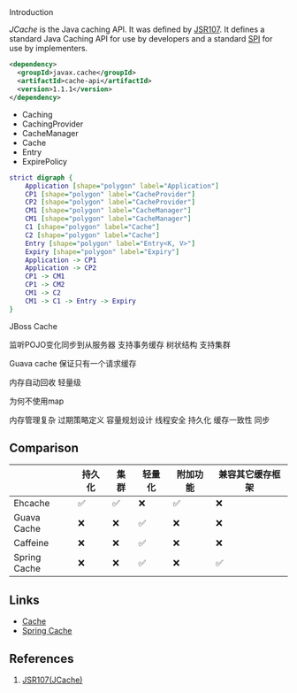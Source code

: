 ## 

Introduction

_JCache_ is the Java caching API.
It was defined by [JSR107](https://github.com/jsr107/jsr107spec).
It defines a standard Java Caching API for use by developers and a standard [SPI](/docs/CS/Java/JDK/Basic/SPI.md) for use by implementers.

```xml
<dependency>
  <groupId>javax.cache</groupId>
  <artifactId>cache-api</artifactId>
  <version>1.1.1</version>
</dependency>
```

- Caching
- CachingProvider
- CacheManager
- Cache
- Entry
- ExpirePolicy

```dot
strict digraph {
    Application [shape="polygon" label="Application"]
    CP1 [shape="polygon" label="CacheProvider"]
    CP2 [shape="polygon" label="CacheProvider"]
    CM1 [shape="polygon" label="CacheManager"]
    CM1 [shape="polygon" label="CacheManager"]
    C1 [shape="polygon" label="Cache"]
    C2 [shape="polygon" label="Cache"]
    Entry [shape="polygon" label="Entry<K, V>"]
    Expiry [shape="polygon" label="Expiry"]
    Application -> CP1
    Application -> CP2
    CP1 -> CM1
    CP1 -> CM2
    CM1 -> C2
    CM1 -> C1 -> Entry -> Expiry
}
```

JBoss Cache

监听POJO变化同步到从服务器
支持事务缓存
树状结构
支持集群

Guava cache
保证只有一个请求缓存

内存自动回收 轻量级

为何不使用map

内存管理复杂
过期策略定义
容量规划设计
线程安全
持久化
缓存一致性 同步


## Comparison


|              | 持久化 | 集群  | 轻量化 | 附加功能 | 兼容其它缓存框架 |
|--------------| ------ |-----|-----|------| --- |
| Ehcache      |   :white_check_mark:     |  :white_check_mark:    |  :x:     |  :white_check_mark:     | :x: |
| Guava Cache  |   :x:             | :x:      | :white_check_mark:   |   :x:    |  :x:      | :x: |
| Caffeine     |   :x:             | :x:      | :white_check_mark:   |   :x:    |  :x:      | :x: |
| Spring Cache |     :x:     | :x: |  :white_check_mark:   |    :x:    | :white_check_mark: |



## Links

- [Cache](/docs/CS/Cache.md)
- [Spring Cache](/docs/CS/Framework/Spring/Cache.md)

## References

1. [JSR107(JCache)](https://github.com/jsr107/jsr107spec)
